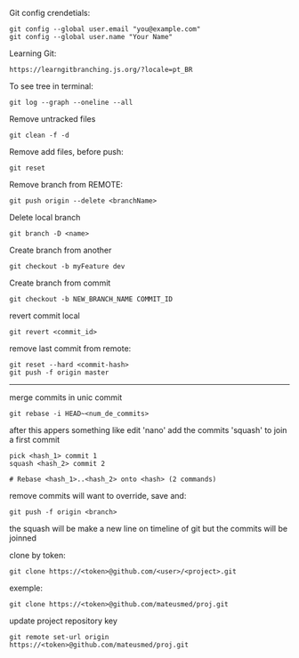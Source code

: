 

Git config crendetials:
```
git config --global user.email "you@example.com"
git config --global user.name "Your Name"
```

Learning Git:
```
https://learngitbranching.js.org/?locale=pt_BR
```

To see tree in terminal:
```
git log --graph --oneline --all
```

Remove untracked files
```
git clean -f -d
```

Remove add files, before push:
```
git reset
```


Remove branch from REMOTE:
```
git push origin --delete <branchName>
```

Delete local branch
```
git branch -D <name>
```

Create branch from another
```
git checkout -b myFeature dev
```


Create branch from commit
```
git checkout -b NEW_BRANCH_NAME COMMIT_ID
```

revert commit local
```
git revert <commit_id>
```

remove last commit from remote:
```
git reset --hard <commit-hash>
git push -f origin master
```

---

merge commits in unic commit
```
git rebase -i HEAD~<num_de_commits>
```

after this appers something like edit 'nano'
add the commits 'squash' to join a first commit

```
pick <hash_1> commit 1
squash <hash_2> commit 2

# Rebase <hash_1>..<hash_2> onto <hash> (2 commands)
```

remove commits will want to override, save and:
```
git push -f origin <branch>
```

the squash will be make a new line on timeline of git 
but the commits will be joinned

clone by token:
```
git clone https://<token>@github.com/<user>/<project>.git
```
exemple:
```
git clone https://<token>@github.com/mateusmed/proj.git
```

update project repository key
```
git remote set-url origin https://<token>@github.com/mateusmed/proj.git
```




